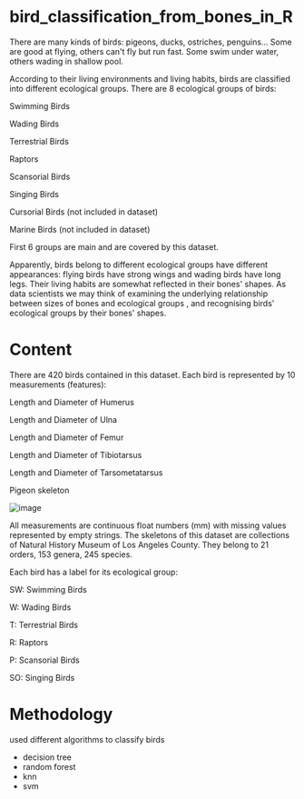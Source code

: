 # bird_classification_from_bones_in_R
There are many kinds of birds: pigeons, ducks, ostriches, penguins… Some are good at flying, others can't fly but run fast. Some swim under water, others wading in shallow pool.

According to their living environments and living habits, birds are classified into different ecological groups. There are 8 ecological groups of birds:

Swimming Birds

Wading Birds

Terrestrial Birds

Raptors

Scansorial Birds

Singing Birds

Cursorial Birds (not included in dataset)

Marine Birds (not included in dataset)

First 6 groups are main and are covered by this dataset.

Apparently, birds belong to different ecological groups have different appearances: flying birds have strong wings and wading birds have long legs. Their living habits are somewhat reflected in their bones' shapes. As data scientists we may think of examining the underlying relationship between sizes of bones and ecological groups , and recognising birds' ecological groups by their bones' shapes.

# Content
There are 420 birds contained in this dataset. Each bird is represented by 10 measurements (features):

Length and Diameter of Humerus

Length and Diameter of Ulna

Length and Diameter of Femur

Length and Diameter of Tibiotarsus

Length and Diameter of Tarsometatarsus

Pigeon skeleton

![image](https://user-images.githubusercontent.com/47672757/118973446-4ee4a000-b98f-11eb-980d-e20071c3721c.png)

All measurements are continuous float numbers (mm) with missing values represented by empty strings. The skeletons of this dataset are collections of Natural History Museum of Los Angeles County. They belong to 21 orders, 153 genera, 245 species.

Each bird has a label for its ecological group:

SW: Swimming Birds

W: Wading Birds

T: Terrestrial Birds

R: Raptors

P: Scansorial Birds

SO: Singing Birds


# Methodology
used different algorithms to classify birds
- decision tree
- random forest
- knn
- svm
